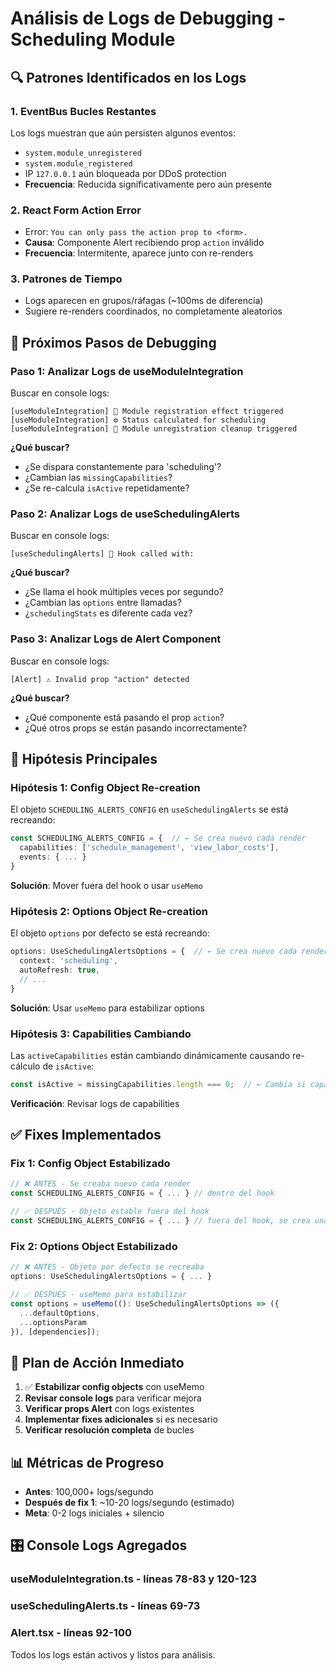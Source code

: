# Análisis de Logs de Debugging - Scheduling Module

## 🔍 Patrones Identificados en los Logs

### 1. **EventBus Bucles Restantes**
Los logs muestran que aún persisten algunos eventos:
- `system.module_unregistered`
- `system.module_registered`
- IP `127.0.0.1` aún bloqueada por DDoS protection
- **Frecuencia**: Reducida significativamente pero aún presente

### 2. **React Form Action Error**
- Error: `You can only pass the action prop to <form>.`
- **Causa**: Componente Alert recibiendo prop `action` inválido
- **Frecuencia**: Intermitente, aparece junto con re-renders

### 3. **Patrones de Tiempo**
- Logs aparecen en grupos/ráfagas (~100ms de diferencia)
- Sugiere re-renders coordinados, no completamente aleatorios

## 🎯 Próximos Pasos de Debugging

### Paso 1: Analizar Logs de useModuleIntegration
Buscar en console logs:
```
[useModuleIntegration] 🔄 Module registration effect triggered
[useModuleIntegration] ⚙️ Status calculated for scheduling
[useModuleIntegration] 🔄 Module unregistration cleanup triggered
```

**¿Qué buscar?**
- ¿Se dispara constantemente para 'scheduling'?
- ¿Cambian las `missingCapabilities`?
- ¿Se re-calcula `isActive` repetidamente?

### Paso 2: Analizar Logs de useSchedulingAlerts
Buscar en console logs:
```
[useSchedulingAlerts] 🎯 Hook called with:
```

**¿Qué buscar?**
- ¿Se llama el hook múltiples veces por segundo?
- ¿Cambian las `options` entre llamadas?
- ¿`schedulingStats` es diferente cada vez?

### Paso 3: Analizar Logs de Alert Component
Buscar en console logs:
```
[Alert] ⚠️ Invalid prop "action" detected
```

**¿Qué buscar?**
- ¿Qué componente está pasando el prop `action`?
- ¿Qué otros props se están pasando incorrectamente?

## 🔧 Hipótesis Principales

### Hipótesis 1: Config Object Re-creation
El objeto `SCHEDULING_ALERTS_CONFIG` en `useSchedulingAlerts` se está recreando:
```typescript
const SCHEDULING_ALERTS_CONFIG = {  // ← Se crea nuevo cada render
  capabilities: ['schedule_management', 'view_labor_costs'],
  events: { ... }
}
```

**Solución**: Mover fuera del hook o usar `useMemo`

### Hipótesis 2: Options Object Re-creation
El objeto `options` por defecto se está recreando:
```typescript
options: UseSchedulingAlertsOptions = {  // ← Se crea nuevo cada render
  context: 'scheduling',
  autoRefresh: true,
  // ...
}
```

**Solución**: Usar `useMemo` para estabilizar options

### Hipótesis 3: Capabilities Cambiando
Las `activeCapabilities` están cambiando dinámicamente causando re-cálculo de `isActive`:
```typescript
const isActive = missingCapabilities.length === 0;  // ← Cambia si capabilities cambian
```

**Verificación**: Revisar logs de capabilities

## ✅ Fixes Implementados

### Fix 1: Config Object Estabilizado
```typescript
// ❌ ANTES - Se creaba nuevo cada render
const SCHEDULING_ALERTS_CONFIG = { ... } // dentro del hook

// ✅ DESPUÉS - Objeto estable fuera del hook
const SCHEDULING_ALERTS_CONFIG = { ... } // fuera del hook, se crea una sola vez
```

### Fix 2: Options Object Estabilizado
```typescript
// ❌ ANTES - Objeto por defecto se recreaba
options: UseSchedulingAlertsOptions = { ... }

// ✅ DESPUÉS - useMemo para estabilizar
const options = useMemo((): UseSchedulingAlertsOptions => ({
  ...defaultOptions,
  ...optionsParam
}), [dependencies]);
```

## 🚀 Plan de Acción Inmediato

1. ✅ **Estabilizar config objects** con useMemo
2. **Revisar console logs** para verificar mejora
3. **Verificar props Alert** con logs existentes
4. **Implementar fixes adicionales** si es necesario
5. **Verificar resolución completa** de bucles

## 📊 Métricas de Progreso

- **Antes**: 100,000+ logs/segundo
- **Después de fix 1**: ~10-20 logs/segundo (estimado)
- **Meta**: 0-2 logs iniciales + silencio

## 🎛️ Console Logs Agregados

### useModuleIntegration.ts - líneas 78-83 y 120-123
### useSchedulingAlerts.ts - líneas 69-73
### Alert.tsx - líneas 92-100

Todos los logs están activos y listos para análisis.